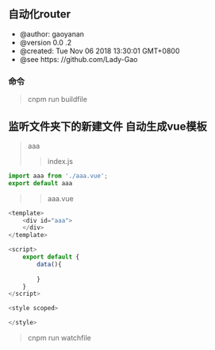 ## 自动化router

 * @author: gaoyanan
 * @version 0.0 .2
 * @created: Tue Nov 06 2018 13:30:01 GMT+0800
 * @see https: //github.com/Lady-Gao
 
### 命令

> cnpm run buildfile
## 监听文件夹下的新建文件  自动生成vue模板
>aaa
>>index.js
```js
import aaa from './aaa.vue';
export default aaa
```
>>aaa.vue
```js
<template>
    <div id="aaa">
    </div>
</template>

<script>
    export default {
        data(){
           
        }
    }
</script>

<style scoped>

</style>
```
> cnpm run watchfile